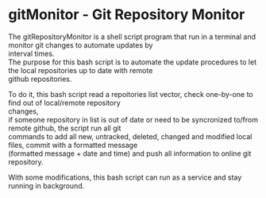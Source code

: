 # gitMonitor - Git Repository Monitor

The gitRepositoryMonitor is a shell script program that run in a terminal and monitor git changes to automate updates by  
interval times.  
The purpose for this bash script is to automate the update procedures to let the local repositories up to date with remote  
github repositories.  

To do it, this bash script read a repoitories list vector, check one-by-one to find out of local/remote repository  
changes,  
if someone repository in list is out of date or need to be syncronized to/from remote github, the script run all git  
commands to add all new, untracked, deleted, changed and modified local files, commit with a formatted message  
(formatted message + date and time) and push all information to online git repository.  

With some modifications, this bash script can run as a service and stay running in background.
